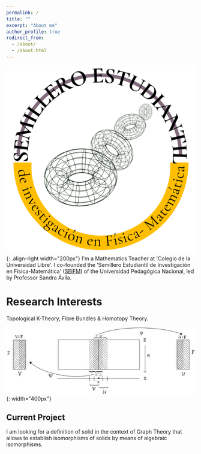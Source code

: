 ```yaml
---
permalink: /
title: ""
excerpt: "About me"
author_profile: true
redirect_from: 
  - /about/
  - /about.html
---
```

![SEIFM-Logo](/images/cirlogo.png){: .align-right width="200px"}
I'm a Mathematics Teacher at 'Colegio de la Universidad Libre'. I co-founded the 'Semillero Estudiantil de Investigación en Física-Matemática' ([SEIFM](https://seinfismat.github.io/)) of the Universidad Pedagógica Nacional, led by Professor Sandra Ávila.



Research Interests
======
Topological K-Theory, Fibre Bundles & Homotopy Theory.


![Tansition Map between two local trivializations](/images/twolocaltriv.jpeg){: width="400px"}

Current Project
------

I am looking for a definition of solid in the context of Graph Theory that allows to establish isomorphisms of solids by means of algebraic isomorphisms. 

